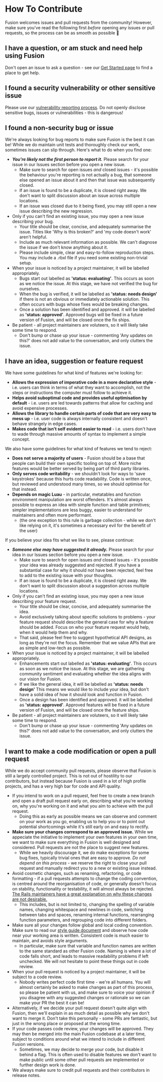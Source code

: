 # How To Contribute

Fusion welcomes issues and pull requests from the community! However, make sure
you've read the following first *before* opening any issues or pull requests, so
the process can be as smooth as possible 🙂

## I have a question, or am stuck and need help using Fusion
Don't open an issue to ask a question - see our
[Get Started page](https://elttob.uk/Fusion/tutorials/#where-to-get-help)
to find a place to get help.

## I found a security vulnerability or other sensitive issue
Please use our [vulnerability reporting process](./SECURITY.md). Do not openly
disclose sensitive bugs, issues or vulnerabilities - this is dangerous!

## I found a non-security bug or issue
We're always looking for bug reports to make sure Fusion is the best it can be!
While we do maintain unit tests and thoroughly check our work, sometimes issues
can slip through. Here's what to do when you find one:
- ***You're likely not the first person to report it.*** Please search for
your issue in our Issues section before you open a new issue.
	- Make sure to search for open issues *and* closed issues - it's possible
	the behaviour you're reporting is not actually a bug, that someone else
	opened an issue about it and then that issue was subsequently closed.
	- If an issue is found to be a duplicate, it is closed right away. We don't
	want to split discussion about an issue across multiple locations.
	- If an issue was closed due to it being fixed, you may still open a new
	issue describing the new regression.
- Only if you can't find an existing issue, you may open a new issue describing
your bug.
	- Your title should be clear, concise, and adequately summarise the issue.
	Titles like 'Why is this broken?' and 'my code doesn't work' aren't helpful.
	- Include as much relevant information as possible. We can't diagnose the
	issue if we don't know anything about it.
	- Please include simple, clear and easy-to-follow reproduction steps. You
	may include a .rbxl file if you need some existing non-trivial setup.
- When your issue is noticed by a project maintainer, it will be labelled
appropriately.
	- Bugs start out labelled as **'status: evaluating'**. This occurs as soon
	as we notice the issue. At this stage, we have not verified the bug for
	ourselves.
	- When the bug is verified, it will be labelled as **'status: needs design'**
	if there is not an obvious or immediately actionable solution. This often
	occurs with bugs whose fixes would be breaking changes.
	- Once a solution has been identified and approved. it will be labelled as
	**'status: approved'**. Approved bugs will be fixed in a future version of
	Fusion, and will be closed once the fix ships.
- Be patient - all project maintainers are voluteers, so it will likely take
some time to respond.
	- Don't bump or chase up your issue - commenting 'Any updates on this?' does
	not add value to the conversation, and only clutters the issue.

## I have an idea, suggestion or feature request
We have some guidelines for what kind of features we're looking for:

- **Allows the expression of imperative code in a more declarative style** - i.e.
users can think in terms of what they want to accomplish, not the steps or
instructions the computer must follow to achieve it.
- **Helps avoid suboptimal code and provides useful optimisation by default** -
i.e. users are led towards patterns that allow for caching and avoid expensive
processes.
- **Allows the library to handle certain parts of code that are very easy to
mess up** - i.e. user code is always internally consistent and doesn't behave
strangely in edge cases.
- **Makes code that isn't self evident easier to read** - i.e. users don't have
to wade through massive amounts of syntax to implement a simple concept.

We also have some guidelines for what kind of features we tend to reject:

- **Does not serve a majority of users** - Fusion should be a base that people
can build their own specific tooling on top of. More niche features would be
better served by being part of third party libraries.
- **Only serves code writability** - we shouldn't look for ways to 'save
keystrokes' because this hurts code readability. Code is written once, but
reviewed and understood many times, so we should optimise for that instead.
- **Depends on magic Luau** - in particular, metatables and function environment
manipulation are worst offenders. It's almost always possible to express an idea
with simple function and table primitives; simpler implementations are less
buggy, easier to understand for maintainers and often more performant.
	- (the one exception to this rule is garbage collection - while we don't
	like relying on it, it's sometimes a necessary evil for the benefit of the
	user)

If you believe your idea fits what we like to see, please continue:
- ***Someone else may have suggested it already.*** Please search for
your idea in our Issues section before you open a new issue.
	- Make sure to search for open issues *and* closed issues - it's possible
	your idea was already suggested and rejected. If you have a substantial case
	for why it should not have been rejected, feel free to add to the existing
	issue with your thoughts.
	- If an issue is found to be a duplicate, it is closed right away. We don't
	want to split discussion about a suggestion across multiple locations.
- Only if you can't find an existing issue, you may open a new issue describing
your feature request.
	- Your title should be clear, concise, and adequately summarise the idea.
	- Avoid exclusively talking about specific solutions to problems - your
	feature request should describe the general case for why a feature should be
	added. Focus on who your feature request would help, when it would help them
	and why.
	- That said, please feel free to suggest hypothetical API designs, as long
	as they're not the focus. Remember that we value APIs that are as simple and
	low-tech as possible.
- When your issue is noticed by a project maintainer, it will be labelled
appropriately.
	- Enhancements start out labelled as **'status: evaluating'**. This occurs
	as soon as we notice the issue. At this stage, we are gathering community
	sentiment and evaluating whether the idea aligns with our vision for Fusion.
	- If we like the general idea, it will be labelled as **'status: needs design'**
	This means we would like to include your idea, but don't have a solid idea
	of how it should look and function in Fusion.
	- Once a design has been identified and approved. it will be labelled as
	**'status: approved'**. Approved features will be fixed in a future version
	of Fusion, and will be closed once the feature ships.
- Be patient - all project maintainers are voluteers, so it will likely take
some time to respond.
	- Don't bump or chase up your issue - commenting 'Any updates on this?' does
	not add value to the conversation, and only clutters the issue.

## I want to make a code modification or open a pull request

While we do accept community pull requests, please observe that Fusion is still
a largely controlled project. This is not out of hostility to our contributors,
but instead because Fusion is used in a lot of high profile projects, and has a
very high bar for code and API quality.

- If you intend to work on a pull request, feel free to create a new branch and
open a draft pull request early on, describing what you're working on, why you're
working on it and what you aim to achieve with the pull request.
	- Doing this as early as possible means we can observe and comment on your
	work as you go, enabling us to help you or to point out potential
	shortcomings while it's still early on and easy to rectify.
- **Make sure your changes correspond to an approved issue.** While we appeciate
the initiative to implement your own features in your own time, we want to make
sure everything in Fusion is well designed and considered. Pull requests are not
the place to suggest new features.
	- While we heavily discourage it, we do make exceptions for some bug fixes,
	typically trivial ones that are easy to approve. *Do not depend on this
	process* - we reserve the right to close your pull request and manually
	redirect you to a new or existing issue instead.
- Avoid cosmetic changes, such as renaming, refactoring, or code formatting - if
a pull requests attempts to change the coding convention, is centred around the
reorganisation of code, or generally doesn't focus on stability, functionality
or testability, it will almost always be rejected. [The Rails maintainers have a
great explanation on why these changes are not desirable.](https://github.com/rails/rails/pull/13771#issuecomment-32746700)
	- This includes, but is not limited to, changing the spelling of variable
	names, changing whitespace and newlines in code, switching between tabs and
	spaces, renaming internal functions, rearranging function parameters, and
	regrouping code into different folders.
- Make sure all your changes follow global and local coding convention. Make
sure to read our [style guide document](./style-guide.md) and observe how code
near your working area is written. Consistent code is much easier to maintain,
and avoids style arguments.
	- In particular, make sure that variable and function names are written to
	the same standard as other Fusion code. Naming is where a lot of code falls
	short, and leads to massive readability problems if left unchecked. We will
	not hesitate to point these things out in code review.
- When your pull request is noticed by a project maintainer, it will be subject
to a code review.
	- Nobody writes perfect code first time - we're all humans. You will almost
	certainly be asked to make changes as part of this process, so please be
	patient with us, and make sure to voice your opinion if you disagree with
	any suggested changes or rationale so we can make your PR the best it can be!
- Alternatively, if we decide your pull request doesn't quite align with Fusion,
then we'll explain in as much detail as possible why we don't want to merge it.
Don't take this personally - some PRs are fantastic, but just in the wrong place
or proposed at the wrong time.
- If your code passes code review, your changes will be approved. They may then
be merged into the main Fusion codebase at a later time, subject to conditions
around what we intend to include in different Fusion versions.
	- Sometimes, we may decide to merge your code, but disable it behind a flag.
	This is often used to disable features we don't want to make public until
	some other pull requests are implemented or further design work is done.
- We always make sure to credit pull requests and their contributors in release
notes.